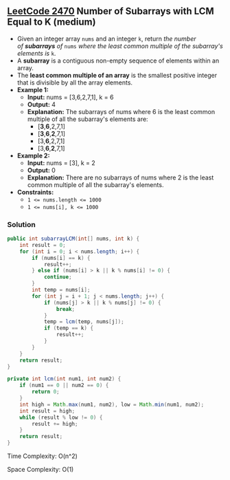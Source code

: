 ## [LeetCode 2470](https://leetcode.com/problems/number-of-subarrays-with-lcm-equal-to-k/) Number of Subarrays with LCM Equal to K (medium)

- Given an integer array `nums` and an integer `k`, return _the number of **subarrays** of_ `nums` _where the least common multiple of the subarray's elements is_ `k`.
- A **subarray** is a contiguous non-empty sequence of elements within an array.
- The **least common multiple of an array** is the smallest positive integer that is divisible by all the array elements.
- **Example 1:**
    - **Input:** nums = [3,6,2,7,1], k = 6
    - **Output:** 4
    - **Explanation:** The subarrays of nums where 6 is the least common multiple of all the subarray's elements are:
        - [**3**,**6**,2,7,1]
        - [**3**,**6**,**2**,7,1]
        - [3,**6**,2,7,1]
        - [3,**6**,**2**,7,1]
- **Example 2:**
    - **Input:** nums = [3], k = 2
    - **Output:** 0
    - **Explanation:** There are no subarrays of nums where 2 is the least common multiple of all the subarray's elements.
- **Constraints:**
    -   `1 <= nums.length <= 1000`
    -   `1 <= nums[i], k <= 1000`

### Solution

```java
public int subarrayLCM(int[] nums, int k) {
    int result = 0;
    for (int i = 0; i < nums.length; i++) {
        if (nums[i] == k) {
            result++;
        } else if (nums[i] > k || k % nums[i] != 0) {
            continue;
        }
        int temp = nums[i];
        for (int j = i + 1; j < nums.length; j++) {
            if (nums[j] > k || k % nums[j] != 0) {
                break;
            }
            temp = lcm(temp, nums[j]);
            if (temp == k) {
                result++;
            }
        }
    }
    return result;
}

private int lcm(int num1, int num2) {
    if (num1 == 0 || num2 == 0) {
        return 0;
    }
    int high = Math.max(num1, num2), low = Math.min(num1, num2);
    int result = high;
    while (result % low != 0) {
        result += high;
    }
    return result;
}
```

Time Complexity: O(n^2)

Space Complexity: O(1)
